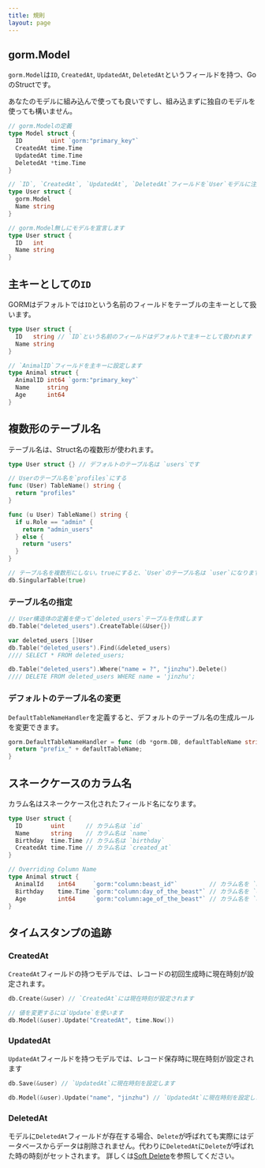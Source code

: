 ```yaml
---
title: 規則
layout: page
---
```


## gorm.Model

`gorm.Model`は`ID`, `CreatedAt`, `UpdatedAt`, `DeletedAt`というフィールドを持つ、GoのStructです。

あなたのモデルに組み込んで使っても良いですし、組み込まずに独自のモデルを使っても構いません。

```go
// gorm.Modelの定義
type Model struct {
  ID        uint `gorm:"primary_key"`
  CreatedAt time.Time
  UpdatedAt time.Time
  DeletedAt *time.Time
}

// `ID`, `CreatedAt`, `UpdatedAt`, `DeletedAt`フィールドを`User`モデルに注入します
type User struct {
  gorm.Model
  Name string
}

// gorm.Model無しにモデルを宣言します
type User struct {
  ID   int
  Name string
}
```

## 主キーとしての`ID`

GORMはデフォルトでは`ID`という名前のフィールドをテーブルの主キーとして扱います。

```go
type User struct {
  ID   string // `ID`という名前のフィールドはデフォルトで主キーとして扱われます
  Name string
}

// `AnimalID`フィールドを主キーに設定します
type Animal struct {
  AnimalID int64 `gorm:"primary_key"`
  Name     string
  Age      int64
}
```

## 複数形のテーブル名

テーブル名は、Struct名の複数形が使われます。

```go
type User struct {} // デフォルトのテーブル名は `users`です

// Userのテーブル名を`profiles`にする
func (User) TableName() string {
  return "profiles"
}

func (u User) TableName() string {
  if u.Role == "admin" {
    return "admin_users"
  } else {
    return "users"
  }
}

// テーブル名を複数形にしない。trueにすると、`User`のテーブル名は `user`になります
db.SingularTable(true)
```

### テーブル名の指定

```go
// User構造体の定義を使って`deleted_users`テーブルを作成します
db.Table("deleted_users").CreateTable(&User{})

var deleted_users []User
db.Table("deleted_users").Find(&deleted_users)
//// SELECT * FROM deleted_users;

db.Table("deleted_users").Where("name = ?", "jinzhu").Delete()
//// DELETE FROM deleted_users WHERE name = 'jinzhu';
```

### デフォルトのテーブル名の変更

`DefaultTableNameHandler`を定義すると、デフォルトのテーブル名の生成ルールを変更できます。

```go
gorm.DefaultTableNameHandler = func (db *gorm.DB, defaultTableName string) string  {
  return "prefix_" + defaultTableName;
}
```

## スネークケースのカラム名

カラム名はスネークケース化されたフィールド名になります。

```go
type User struct {
  ID        uint      // カラム名は `id`
  Name      string    // カラム名は `name`
  Birthday  time.Time // カラム名は `birthday`
  CreatedAt time.Time // カラム名は `created_at`
}

// Overriding Column Name
type Animal struct {
  AnimalId    int64     `gorm:"column:beast_id"`         // カラム名を `beast_id` に設定する
  Birthday    time.Time `gorm:"column:day_of_the_beast"` // カラム名を `day_of_the_beast` に設定する
  Age         int64     `gorm:"column:age_of_the_beast"` // カラム名を `age_of_the_beast` に設定する
}
```

## タイムスタンプの追跡

### CreatedAt

`CreatedAt`フィールドの持つモデルでは、レコードの初回生成時に現在時刻が設定されます。

```go
db.Create(&user) // `CreatedAt`には現在時刻が設定されます

// 値を変更するには`Update`を使います
db.Model(&user).Update("CreatedAt", time.Now())
```

### UpdatedAt

`UpdatedAt`フィールドを持つモデルでは、レコード保存時に現在時刻が設定されます

```go
db.Save(&user) // `UpdatedAt`に現在時刻を設定します

db.Model(&user).Update("name", "jinzhu") // `UpdatedAt`に現在時刻を設定します
```

### DeletedAt

モデルに`DeletedAt`フィールドが存在する場合、`Delete`が呼ばれても実際にはデータベースからデータは削除されません。代わりに`DeletedAt`に`Delete`が呼ばれた時の時刻がセットされます。 詳しくは[Soft Delete](/docs/delete.html#Soft-Delete)を参照してください。